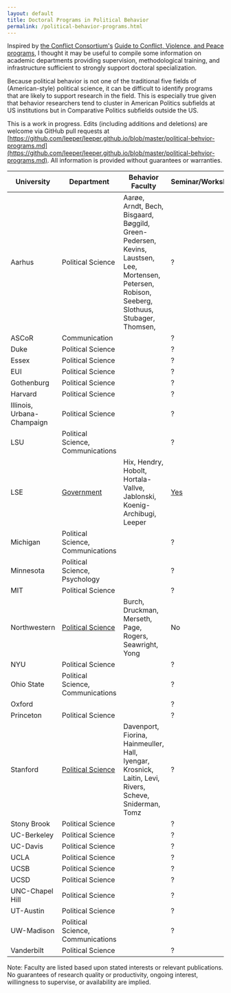 ```yaml
---
layout: default
title: Doctoral Programs in Political Behavior
permalink: /political-behavior-programs.html
---
```


Inspired by [the Conflict Consortium's](http://www.conflictconsortium.com/) [Guide to Conflict, Violence, and Peace programs](http://conflictconsortium.weebly.com/annual-review-of-conflict-peace-and-violence-programs-in-political-science.html), I thought it may be useful to compile some information on academic departments providing supervision, methodological training, and infrastructure sufficient to strongly support doctoral specialization.

Because political behavior is not one of the traditional five fields of (American-style) political science, it can be difficult to identify programs that are likely to support research in the field. This is especially true given that behavior researchers tend to cluster in American Politics subfields at US institutions but in Comparative Politics subfields outside the US.

This is a work in progress. Edits (including additions and deletions) are welcome via GitHub pull requests at [https://github.com/leeper/leeper.github.io/blob/master/political-behvior-programs.md](https://github.com/leeper/leeper.github.io/blob/master/political-behvior-programs.md). All information is provided without guarantees or warranties.


| University  | Department | Behavior Faculty | Seminar/Workshop | Laboratory |
| ----------- | ---------- | ---------------- | ---------------- | ---------- |
| Aarhus | Political Science | Aarøe, Arndt, Bech, Bisgaard, Bøggild, Green-Pedersen, Kevins, Laustsen, Lee, Mortensen, Petersen, Robison, Seeberg, Slothuus, Stubager, Thomsen,  | ? | ? |
| ASCoR | Communication |  | ? | ? |
| Duke | Political Science | | ? | ? |
| Essex | Political Science | | ? | ? |
| EUI | Political Science | | ? | ? |
| Gothenburg | Political Science | | ? | ? |
| Harvard | Political Science | | ? | ? |
| Illinois, Urbana-Champaign | Political Science | | ? | ? |
| LSU | Political Science, Communications | | ? | ? |
| LSE | [Government](http://www.lse.ac.uk/government) | Hix, Hendry, Hobolt, Hortala-Vallve, Jablonski, Koenig-Archibugi, Leeper | [Yes](http://www.lse.ac.uk/government/research/resgroups/PoliticalBehaviour/Political-Behaviour.aspx) | [Lab](http://www.lse.ac.uk/management/research/behavioural-research-lab/home.aspx) |
| Michigan | Political Science, Communications | | ? | ? |
| Minnesota | Political Science, Psychology | | ? | ? |
| MIT | Political Science | | ? | ? |
| Northwestern | [Political Science](http://www.polisci.northwestern.edu/) | Burch, Druckman, Merseth, Page, Rogers, Seawright, Yong | No | [Lab](http://faculty.wcas.northwestern.edu/~jnd260/lab.html) |
| NYU | Political Science | | ? | ? |
| Ohio State | Political Science, Communications | | ? | ? |
| Oxford |  | | ? | ? |
| Princeton | Political Science | | ? | ? |
| Stanford | [Political Science](http://politicalscience.stanford.edu/) | Davenport, Fiorina, Hainmeuller, Hall, Iyengar, Krosnick, Laitin, Levi, Rivers, Scheve, Sniderman, Tomz | ? | [Lab](https://pcl.stanford.edu/) |
| Stony Brook | Political Science | | ? | ? |
| UC-Berkeley | Political Science | | ? | ? |
| UC-Davis | Political Science | | ? | ? |
| UCLA | Political Science | | ? | ? |
| UCSB | Political Science | | ? | ? |
| UCSD | Political Science | | ? | ? |
| UNC-Chapel Hill | Political Science | | ? | ? |
| UT-Austin | Political Science | | ? | ? |
| UW-Madison | Political Science, Communications | | ? | ? |
| Vanderbilt | Political Science | | ? | ? |

Note: Faculty are listed based upon stated interests or relevant publications. No guarantees of research quality or productivity, ongoing interest, willingness to supervise, or availability are implied.
